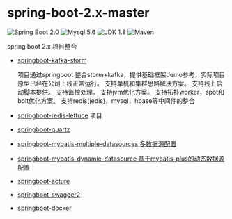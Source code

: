 # spring-boot-2.x-master

![Spring Boot 2.0](https://img.shields.io/badge/Spring%20Boot-2.0-brightgreen.svg)
![Mysql 5.6](https://img.shields.io/badge/Mysql-5.6-blue.svg)
![JDK 1.8](https://img.shields.io/badge/JDK-1.8-brightgreen.svg)
![Maven](https://img.shields.io/badge/Maven-3.5.0-yellowgreen.svg)

spring boot 2.x 项目整合

- [springboot-kafka-storm](https://github.com/JZxiaoxiao/spring-boot-2.x-master/tree/master/springboot-storm)

  项目通过springboot 整合storm+kafka，提供基础框架demo参考，实际项目原型已经在公司上线正常运行。
  支持单机和集群思路解决方案。
  支持线上启动脚本提供。
  支持监控处理。
  支持jvm优化方案。
  支持拓扑worker，spot和bolt优化方案。
  支持redis(jedis)，mysql，hbase等中间件的整合

- [springboot-redis-lettuce](https://github.com/JZxiaoxiao/spring-boot-2.x-master/tree/master/springboot-redis)
  项目
- [springboot-quartz](https://github.com/JZxiaoxiao/spring-boot-2.x-master/tree/master/springboot-quartz)
- [springboot-mybatis-multiple-datasources 多数据源配置](https://github.com/JZxiaoxiao/spring-boot-2.x-master/tree/master/springboot-mybatis-multiple-datasource)
- [springboot-mybatis-dynamic-datasource 基于mybatis-plus的动态数据源配置](https://github.com/JZxiaoxiao/spring-boot-2.x-master/tree/master/springboot-mybatis-dynamic-datasource)
- [springboot-acture](https://github.com/JZxiaoxiao/spring-boot-2.x-master/tree/master/springboot-acture)
- [springboot-swagger2](https://github.com/JZxiaoxiao/spring-boot-2.x-master/tree/master/springboot-swagger2)
- [springboot-docker](https://github.com/JZxiaoxiao/spring-boot-2.x-master/tree/master/springboot-docker)
